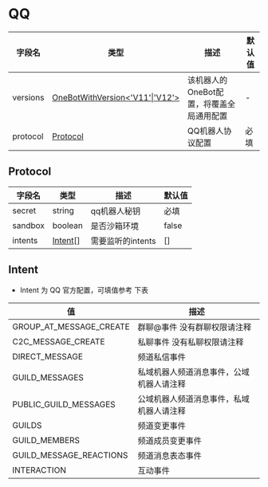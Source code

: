 # QQ

| 字段名      | 类型                                               | 描述                      | 默认值 |
|----------|--------------------------------------------------|-------------------------|-----|
| versions | [OneBotWithVersion\<'V11'\|'V12'\>](./common.md) | 该机器人的OneBot配置，将覆盖全局通用配置 | -   |
| protocol | [Protocol](#Protocol)                            | QQ机器人协议配置               | 必填  |

## Protocol

| 字段名     | 类型                  | 描述           | 默认值   |
|---------|---------------------|--------------|-------|
| secret  | string              | qq机器人秘钥      | 必填    |
| sandbox | boolean             | 是否沙箱环境       | false |
| intents | [Intent](#Intent)[] | 需要监听的intents | []    |
## Intent
- Intent 为 QQ 官方配置，可填值参考 下表

| 值                       | 描述                   |
|-------------------------|----------------------|
| GROUP_AT_MESSAGE_CREATE | 群聊@事件 没有群聊权限请注释      |
| C2C_MESSAGE_CREATE      | 私聊事件 没有私聊权限请注释       |
| DIRECT_MESSAGE          | 频道私信事件               |
| GUILD_MESSAGES          | 私域机器人频道消息事件，公域机器人请注释 |
| PUBLIC_GUILD_MESSAGES   | 公域机器人频道消息事件，私域机器人请注释 |
| GUILDS                  | 频道变更事件               |
| GUILD_MEMBERS           | 频道成员变更事件             |
| GUILD_MESSAGE_REACTIONS | 频道消息表态事件             |
| INTERACTION             | 互动事件                 |
